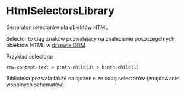 # HtmlSelectorsLibrary
Generator selectorów dla obiektów HTML

Selector to ciąg znaków pozwalający na znalezienie poszczególnych obiektów HTML w [drzewie DOM](https://pl.wikipedia.org/wiki/Obiektowy_model_dokumentu).

Przykład selectora:

`#mw-content-text > p:nth-child(3) > b:nth-child(1)`

Biblioteka pozwala także na łączenie ze sobą selectorów (znajdowanie wspólnych schematów).
